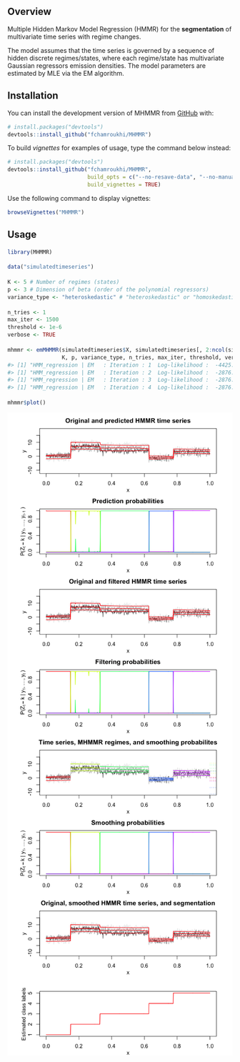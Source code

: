 
<!-- README.md is generated from README.Rmd. Please edit that file -->

## Overview

<!-- badges: start -->

<!-- badges: end -->

Multiple Hidden Markov Model Regression (HMMR) for the **segmentation**
of multivariate time series with regime changes.

The model assumes that the time series is governed by a sequence of
hidden discrete regimes/states, where each regime/state has multivariate
Gaussian regressors emission densities. The model parameters are
estimated by MLE via the EM algorithm.

## Installation

You can install the development version of MHMMR from
[GitHub](https://github.com/) with:

``` r
# install.packages("devtools")
devtools::install_github("fchamroukhi/MHMMR")
```

To build *vignettes* for examples of usage, type the command below
instead:

``` r
# install.packages("devtools")
devtools::install_github("fchamroukhi/MHMMR", 
                         build_opts = c("--no-resave-data", "--no-manual"), 
                         build_vignettes = TRUE)
```

Use the following command to display vignettes:

``` r
browseVignettes("MHMMR")
```

## Usage

``` r
library(MHMMR)

data("simulatedtimeseries")

K <- 5 # Number of regimes (states)
p <- 3 # Dimension of beta (order of the polynomial regressors)
variance_type <- "heteroskedastic" # "heteroskedastic" or "homoskedastic" model

n_tries <- 1
max_iter <- 1500
threshold <- 1e-6
verbose <- TRUE

mhmmr <- emMHMMR(simulatedtimeseries$X, simulatedtimeseries[, 2:ncol(simulatedtimeseries)],
                 K, p, variance_type, n_tries, max_iter, threshold, verbose)
#> [1] "HMM_regression | EM   : Iteration : 1  Log-likelihood :  -4425.29307889945"
#> [1] "HMM_regression | EM   : Iteration : 2  Log-likelihood :  -2876.80418310609"
#> [1] "HMM_regression | EM   : Iteration : 3  Log-likelihood :  -2876.69073409991"
#> [1] "HMM_regression | EM   : Iteration : 4  Log-likelihood :  -2876.69055273039"

mhmmr$plot()
```

<img src="man/figures/README-unnamed-chunk-5-1.png" style="display: block; margin: auto;" /><img src="man/figures/README-unnamed-chunk-5-2.png" style="display: block; margin: auto;" /><img src="man/figures/README-unnamed-chunk-5-3.png" style="display: block; margin: auto;" /><img src="man/figures/README-unnamed-chunk-5-4.png" style="display: block; margin: auto;" />

